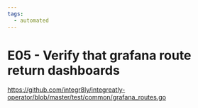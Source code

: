 ```yaml
---
tags:
  - automated
---
```


# E05 - Verify that grafana route return dashboards

https://github.com/integr8ly/integreatly-operator/blob/master/test/common/grafana_routes.go
